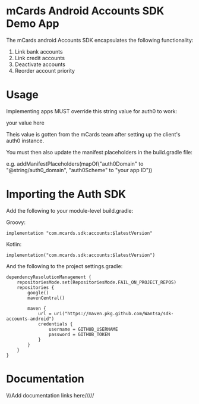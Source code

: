 # mCards Android Accounts SDK Demo App

The mCards android Accounts SDK encapsulates the following functionality:

1. Link bank accounts
2. Link credit accounts
3. Deactivate accounts
4. Reorder account priority

# Usage
Implementing apps MUST override this string value for auth0 to work:

<string name="auth0_domain">your value here</string>

Theis value is gotten from the mCards team after setting up the client's auth0 instance.

You must then also update the manifest placeholders in the build.gradle file:

e.g. addManifestPlaceholders(mapOf("auth0Domain" to "@string/auth0_domain", "auth0Scheme" to "your app ID"))


# Importing the Auth SDK
Add the following to your module-level build.gradle:

Groovy:
```
implementation "com.mcards.sdk:accounts:$latestVersion"
```

Kotlin:
```
implementation("com.mcards.sdk:accounts:$latestVersion")
```

And the following to the project settings.gradle:
```
dependencyResolutionManagement {
    repositoriesMode.set(RepositoriesMode.FAIL_ON_PROJECT_REPOS)
    repositories {
        google()
        mavenCentral()

        maven {
            url = uri("https://maven.pkg.github.com/Wantsa/sdk-accounts-android")
            credentials {
                username = GITHUB_USERNAME
                password = GITHUB_TOKEN
            }
        }
    }
}
```

# Documentation
\\\\\Add documentation links here/////
